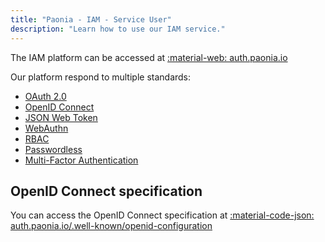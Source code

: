 ```yaml
---
title: "Paonia - IAM - Service User"
description: "Learn how to use our IAM service."
---
```


The IAM platform can be accessed at [:material-web: auth.paonia.io](https://auth.paonia.io/ui/console)

Our platform respond to multiple standards:

- [OAuth 2.0](https://oauth.net/2/)
- [OpenID Connect](https://openid.net/connect/)
- [JSON Web Token](https://jwt.io/)
- [WebAuthn](https://www.w3.org/TR/webauthn-2/)
- [RBAC](https://en.wikipedia.org/wiki/Role-based_access_control)
- [Passwordless](https://en.wikipedia.org/wiki/Passwordless_authentication)
- [Multi-Factor Authentication](https://en.wikipedia.org/wiki/Multi-factor_authentication)

## OpenID Connect specification

You can access the OpenID Connect specification at [:material-code-json: auth.paonia.io/.well-known/openid-configuration](https://auth.paonia.io/.well-known/openid-configuration)